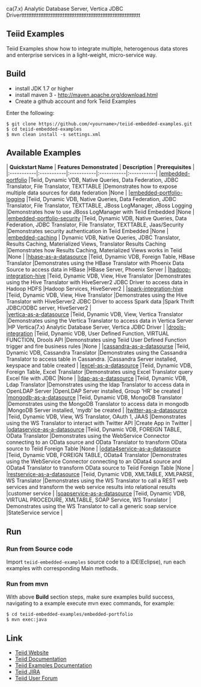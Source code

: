ca(7.x) Analytic Database Server, Vertica JDBC Driverttttttttttttttttttttttttttttttttttttttttttttttttttttttttttttttttttttt
## Teiid Examples

Teiid Examples show how to integrate multiple, heterogenous data stores and enterprise services in a light-weight, micro-service way.

## Build

* install JDK 1.7 or higher
* install maven 3 - http://maven.apache.org/download.html
* Create a github account and fork Teiid Examples

Enter the following:

~~~
$ git clone https://github.com/<yourname>/teiid-embedded-examples.git
$ cd teiid-embedded-examples
$ mvn clean install -s settings.xml
~~~

## Available Examples

| **Quickstart Name** | **Features Demonstrated** | **Description** | **Prerequisites** |
|:-----------|:-----------|:-----------|:-----------|:-----------|
|[embedded-portfolio](embedded-portfolio) |Teiid, Dynamic VDB, Native Queries, Data Federation, JDBC Translator, File Translator, TEXTTABLE |Demonstrates how to expose multiple data sources for data federation  |None |
|[embedded-portfolio-logging](embedded-portfolio-logging) |Teiid, Dynamic VDB, Native Queries, Data Federation, JDBC Translator, File Translator, TEXTTABLE, JBoss LogManager, JBoss Logging |Demonstrates how to use JBoss LogManager with Teiid Embedded |None |
|[embedded-portfolio-security](embedded-portfolio-security) |Teiid, Dynamic VDB, Native Queries, Data Federation, JDBC Translator, File Translator, TEXTTABLE, Jaas/Security |Demonstrates security authentication in Teiid Embedded |None |
|[embedded-caching](embedded-caching) | Dynamic VDB, Native Queries, JDBC Translator, Results Caching, Materialized Views, Translator Results Caching |Demonstrates how Results Caching, Materialized Views works in Teiid |None |
|[hbase-as-a-datasource](bigdata-integration/hbase-as-a-datasource) |Teiid, Dynamic VDB, Foreign Table, HBase Translator |Demonstrates using the HBase Translator with Phoenix Data Source to access data in HBase |HBase Server, Phoenix Server |
|[hadoop-integration-hive](bigdata-integration/hadoop-integration-hive) |Teiid, Dynamic VDB, View, Hive Translator |Demonstrates using the Hive Translator with HiveServer2 JDBC Driver to access data in Hadoop HDFS |Hadoop Services, HiveServer2 |
|[spark-integration-hive](bigdata-integration/spark-integration-hive) |Teiid, Dynamic VDB, View, Hive Translator |Demonstrates using the Hive Translator with HiveServer2 JDBC Driver to access Spark data |Spark Thrift JDBC/ODBC server, HiveServer2 |   
|[vertica-as-a-datasource](vertica-as-a-datasource) |Teiid, Dynamic VDB, View, Vertica Translator |Demonstrates using the Vertica Translator to access data in Vertica Server |HP Vertica(7.x) Analytic Database Server, Vertica JDBC Driver |
|[drools-integration](drools-integration) |Teiid, Dynamic VDB, User Defined Function, VIRTUAL FUNCTION, Drools API |Demonstrates using Teiid User Defined Function trigger and fire business rules |None |
|[cassandra-as-a-datasourse](cassandra-as-a-datasourse) |Teiid, Dynamic VDB, Cassandra Translator |Demonstrates using the Cassandra Translator to access table in Cassandra. |Cassandra Server installed, keyspace and table created |
|[excel-as-a-datasource](excel-as-a-datasource) |Teiid, Dynamic VDB, Foreign Table, Excel Translator |Demonstrates using Excel Translator query Excel file with JDBC |None |
|[ldap-as-a-datasource](ldap-as-a-datasource) |Teiid, Dynamic VDB, Ldap Translator |Demonstrates using the ldap Translator to access data in OpenLDAP Server |OpenLDAP Server installed, Group 'HR' be created |    
|[mongodb-as-a-datasource](mongodb-as-a-datasource) |Teiid, Dynamic VDB, MongoDB Translator |Demonstrates using the MongoDB Translator to access data in mongodb |MongoDB Server installed, 'mydb' be created |
|[twitter-as-a-datasource](socialmedia-integration/twitter-as-a-datasource) |Teiid, Dynamic VDB, View, WS Translator, OAuth 1, JAAS |Demonstrates using the WS Translator to interact with Twitter API |Create App in Twitter |
|[odataservice-as-a-datasource](odataservice-as-a-datasource) |Teiid, Dynamic VDB, FOREIGN TABLE,  OData Translator |Demonstrates using the WebService Connector connecting to an OData source and OData Translator to transform OData source to Teiid Foreign Table |None |
|[odata4service-as-a-datasource](odata4service-as-a-datasource) |Teiid, Dynamic VDB, FOREIGN TABLE,  OData4 Translator |Demonstrates using the WebService Connector connecting to an OData4 source and OData4 Translator to transform OData source to Teiid Foreign Table |None |
|[restservice-as-a-datasource](restservice-as-a-datasource) |Teiid, Dynamic VDB, XMLTABLE, XMLPARSE,  WS Translator |Demonstrates using the WS Translator to call a REST web services and transform the web service results into relational results |customer service |
|[soapservice-as-a-datasource](soapservice-as-a-datasource) |Teiid, Dynamic VDB, VIRTUAL PROCEDURE, XMLTABLE, SOAP Service, WS Translator | Demonstrates using the WS Translator to call a generic soap service |StateService service |
 
## Run

### Run from Source code

Import `teiid-embedded-examples` source code to a IDE(Eclipse), run each examples with corresponding Main methods.

### Run from mvn 

With above **Build** section steps, make sure examples build success, navigating to a example execute mvn exec commands, for example:

~~~
$ cd teiid-embedded-examples/embedded-portfolio
$ mvn exec:java
~~~

## Link

* [Teiid Website](http://teiid.org)
* [Teiid Documentation](http://www.jboss.org/teiid/docs)
* [Teiid Examples Documentation](https://docs.jboss.org/author/display/teiidexamples/Teiid+Examples)
* [Teiid JIRA](https://issues.jboss.org/browse/TEIID)
* [Teiid User Forum](https://community.jboss.org/en/teiid?view=discussions)
